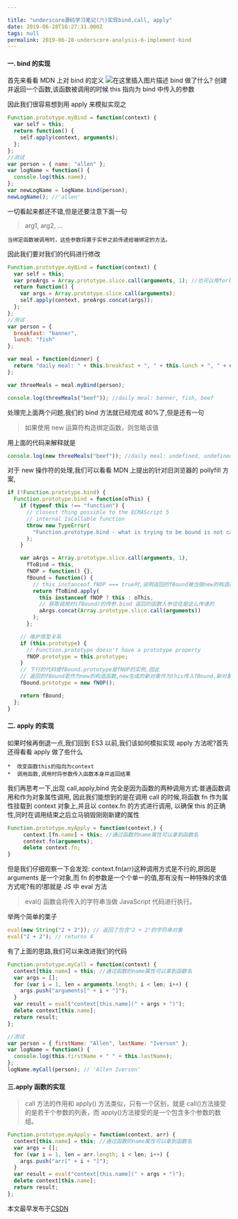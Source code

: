 ```yaml
---

title: "underscore源码学习笔记(六)实现bind,call, apply"
date: 2019-06-28T16:27:31.000Z
tags: null
permalink: 2019-06-28-underscore-analysis-6-implement-bind
---
```


#### 一. bind 的实现

首先来看看 MDN 上对 bind 的定义
![在这里插入图片描述](https://img-blog.csdnimg.cn/20181208031825830.png?x-oss-process=image/watermark,type_ZmFuZ3poZW5naGVpdGk,shadow_10,text_aHR0cHM6Ly9ibG9nLmNzZG4ubmV0L3podWFueWVtYW5vbmc=,size_16,color_FFFFFF,t_70)
bind 做了什么? 创建并返回一个函数,该函数被调用的时候 this 指向为 bind 中传入的参数

因此我们很容易想到用 apply 来模拟实现之

```js
Function.prototype.myBind = function(context) {
  var self = this;
  return function() {
    self.apply(context, arguments);
  };
};
//测试
var person = { name: "allen" };
var logName = function() {
  console.log(this.name);
};
var newLogName = logName.bind(person);
newLogName(); //'allen'
```

一切看起来都还不错,但是还要注意下面一句

> arg1, arg2, ...

    当绑定函数被调用时，这些参数将置于实参之前传递给被绑定的方法。

因此我们要对我们的代码进行修改

```js
Function.prototype.myBind = function(context) {
  var self = this;
  var preArgs = Array.prototype.slice.call(arguments, 1); //也可以用for循环
  return function() {
    var args = Array.prototype.slice.call(arguments);
    self.apply(context, preArgs.concat(args));
  };
};
//测试
var person = {
  breakfast: "banner",
  lunch: "fish"
};

var meal = function(dinner) {
  return "daily meal: " + this.breakfast + ", " + this.lunch + ", " + dinner;
};

var threeMeals = meal.myBind(person);

console.log(threeMeals("beef")); //daily meal: banner, fish, beef
```

处理完上面两个问题,我们的 bind 方法就已经完成 80%了,但是还有一句

> 如果使用 new 运算符构造绑定函数，则忽略该值

用上面的代码来解释就是

```js
console.log(new threeMeals("beef")); //daily meal: undefined, undefined, beef
```

对于 new 操作符的处理,我们可以看看 MDN 上提出的针对旧浏览器的 pollyfill 方案,

```js
if (!Function.prototype.bind) {
  Function.prototype.bind = function(oThis) {
    if (typeof this !== "function") {
      // closest thing possible to the ECMAScript 5
      // internal IsCallable function
      throw new TypeError(
        "Function.prototype.bind - what is trying to be bound is not callable"
      );
    }

    var aArgs = Array.prototype.slice.call(arguments, 1),
      fToBind = this,
      fNOP = function() {},
      fBound = function() {
        // this instanceof fNOP === true时,说明返回的fBound被当做new的构造函数调用
        return fToBind.apply(
          this instanceof fNOP ? this : oThis,
          // 获取调用时(fBound)的传参.bind 返回的函数入参往往是这么传递的
          aArgs.concat(Array.prototype.slice.call(arguments))
        );
      };

    // 维护原型关系
    if (this.prototype) {
      // Function.prototype doesn't have a prototype property
      fNOP.prototype = this.prototype;
    }
    // 下行的代码使fBound.prototype是fNOP的实例,因此
    // 返回的fBound若作为new的构造函数,new生成的新对象作为this传入fBound,新对象的__proto__就是fNOP的实例
    fBound.prototype = new fNOP();

    return fBound;
  };
}
```

#### 二. apply 的实现

如果时候再倒退一点,我们回到 ES3 以前,我们该如何模拟实现 apply 方法呢?首先还得看看 apply 做了些什么

```
*  改变函数this的指向为context
*  调用函数,调用时将参数传入函数本身并返回结果
```

我们再思考一下,出现 call,apply,bind 完全是因为函数的两种调用方式:普通函数调用和作为对象属性调用,
因此我们能想到的是在调用 call 的时候,将函数 fn 作为属性挂载到 context 对象上,并且以 contex.fn 的方式进行调用,
以确保 this 的正确性,同时在调用结束之后立马销毁刚刚新建的属性

```js
Function.prototype.myApply = function(context,) {
     context.[fn.name] = this; //通过函数的name属性可以拿到函数名
     context.fn(arguments);
     delete context.fn;
}
```

但是我们仔细观察一下会发现: context.fn(arr)这种调用方式是不行的,原因是 arguments 是一个对象,而 fn 的参数是一个个单一的值,那有没有一种特殊的求值方式呢?有的!那就是 JS 中 eval 方法

> eval() 函数会将传入的字符串当做 JavaScript 代码进行执行。

举两个简单的栗子

```js
eval(new String("2 + 2")); // 返回了包含"2 + 2"的字符串对象
eval("2 + 2"); // returns 4
```

有了上面的思路,我们可以来改进我们的代码

```js
Function.prototype.myCall = function(context) {
  context[this.name] = this; //通过函数的name属性可以拿到函数名
  var args = [];
  for (var i = 1, len = arguments.length; i < len; i++) {
    args.push("arguments[" + i + "]");
  }
  var result = eval("context[this.name](" + args + ")");
  delete context[this.name];
  return result;
};

//测试
var person = { firstName: "Allen", lastName: "Iverson" };
var logName = function() {
  console.log(this.firstName + " " + this.lastName);
};
logName.myCall(person); // 'Allen Iverson'
```

#### 三.apply 函数的实现

> call 方法的作用和 apply() 方法类似，只有一个区别，就是 call()方法接受的是若干个参数的列表，而 apply()方法接受的是一个包含多个参数的数组。

```js
Function.prototype.myApply = function(context, arr) {
  context[this.name] = this; //通过函数的name属性可以拿到函数名
  var args = [];
  for (var i = 1, len = arr.length; i < len; i++) {
    args.push("arr[" + i + "]");
  }
  var result = eval("context[this.name](" + args + ")");
  delete context[this.name];
  return result;
};
```

本文最早发布于[CSDN](https://blog.csdn.net/zhuanyemanong/article/details/84889344)
